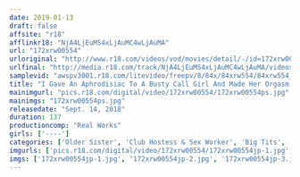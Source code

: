 ```yaml
---
date: 2019-01-13
draft: false
affsite: "r18"
afflinkr18: "NjA4LjEuMS4xLjAuMC4wLjAuMA"
url: "172xrw00554"
urloriginal: "http://www.r18.com/videos/vod/movies/detail/-/id=172xrw00554"
urlfinal: "http://media.r18.com/track/NjA4LjEuMS4xLjAuMC4wLjAuMA/videos/vod/movies/detail/-/id=172xrw00554"
samplevid: "awspv3001.r18.com/litevideo/freepv/8/84x/84xrw554/84xrw554_dmb_w.mp4"
title: "I Gave An Aphrodisiac To A Busty Call Girl And Made Her Orgasm Over And Over Again. Ms Arisa"
mainimgurl: "pics.r18.com/digital/video/172xrw00554/172xrw00554ps.jpg"
mainimgs: "172xrw00554ps.jpg"
releasedate: "Sept. 14, 2018"
duration: 137
productioncomp: "Real Works"
girls: ['----']
categories: ['Older Sister', 'Club Hostess & Sex Worker', 'Big Tits', 'Shaved Pussy', 'Cowgirl', 'Massage Parlor', 'Creampie', 'Handjob', 'Squirting', 'Threesome / Foursome']
imgurls: ['pics.r18.com/digital/video/172xrw00554/172xrw00554jp-1.jpg', 'pics.r18.com/digital/video/172xrw00554/172xrw00554jp-2.jpg', 'pics.r18.com/digital/video/172xrw00554/172xrw00554jp-3.jpg', 'pics.r18.com/digital/video/172xrw00554/172xrw00554jp-4.jpg', 'pics.r18.com/digital/video/172xrw00554/172xrw00554jp-5.jpg', 'pics.r18.com/digital/video/172xrw00554/172xrw00554jp-6.jpg', 'pics.r18.com/digital/video/172xrw00554/172xrw00554jp-7.jpg', 'pics.r18.com/digital/video/172xrw00554/172xrw00554jp-8.jpg', 'pics.r18.com/digital/video/172xrw00554/172xrw00554jp-9.jpg', 'pics.r18.com/digital/video/172xrw00554/172xrw00554jp-10.jpg', 'pics.r18.com/digital/video/172xrw00554/172xrw00554jp-11.jpg', 'pics.r18.com/digital/video/172xrw00554/172xrw00554jp-12.jpg', 'pics.r18.com/digital/video/172xrw00554/172xrw00554jp-13.jpg', 'pics.r18.com/digital/video/172xrw00554/172xrw00554jp-14.jpg', 'pics.r18.com/digital/video/172xrw00554/172xrw00554jp-15.jpg', 'pics.r18.com/digital/video/172xrw00554/172xrw00554jp-16.jpg', 'pics.r18.com/digital/video/172xrw00554/172xrw00554jp-17.jpg', 'pics.r18.com/digital/video/172xrw00554/172xrw00554jp-18.jpg', 'pics.r18.com/digital/video/172xrw00554/172xrw00554jp-19.jpg', 'pics.r18.com/digital/video/172xrw00554/172xrw00554jp-20.jpg']
imgs: ['172xrw00554jp-1.jpg', '172xrw00554jp-2.jpg', '172xrw00554jp-3.jpg', '172xrw00554jp-4.jpg', '172xrw00554jp-5.jpg', '172xrw00554jp-6.jpg', '172xrw00554jp-7.jpg', '172xrw00554jp-8.jpg', '172xrw00554jp-9.jpg', '172xrw00554jp-10.jpg', '172xrw00554jp-11.jpg', '172xrw00554jp-12.jpg', '172xrw00554jp-13.jpg', '172xrw00554jp-14.jpg', '172xrw00554jp-15.jpg', '172xrw00554jp-16.jpg', '172xrw00554jp-17.jpg', '172xrw00554jp-18.jpg', '172xrw00554jp-19.jpg', '172xrw00554jp-20.jpg']
---
```

